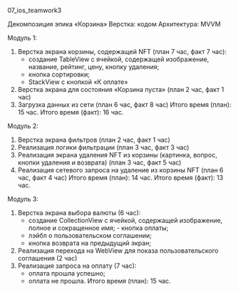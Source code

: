 07_ios_teamwork3

Декомпозиция эпика «Корзина»
Верстка: кодом 
Архитектура: MVVM

Модуль 1:
1. Верстка экрана корзины, содержащей NFT (план 7 час, факт 7 час):
    * создание TableView с ячейкой, содержащей изображение, название, рейтинг, цену, кнопку удаления;
    * кнопка сортировки;
    * StackView с кнопкой «К оплате»
2. Верстка экрана для состояния «Корзина пуста» (план 2 час, факт 1 час)
3. Загрузка данных из сети (план 6 час, факт 8 час)
Итого время (план): 15 час. 
Итого время (факт): 16 час.

Модуль 2:
1. Верстка экрана фильтров (план 2 час, факт 1 час)
2. Реализация логики фильтрации (план 3 час, факт 3 час)
3. Реализация экрана удаления NFT из корзины (картинка, вопрос, кнопки удаления и возврата) (план 3 час, факт 5 час)
4. Реализация сетевого запроса на удаление из корзины NFT (план 6 час, факт 4 час)
Итого время (план): 14 час. 
Итого время (факт): 13 час.

Модуль 3:
1. Верстка экрана выбора валюты (6 час): 
    * создание CollectionView с ячейкой, содержащей изображение, полное и сокращенное имя; - кнопка оплаты;
    * лэйбл о пользовательском соглашении;
    * кнопка возврата на предыдущий экран;
2. Реализация перехода на WebView для показа пользовательского соглашения (2 час)
3. Реализация запроса на оплату (7 час): 
    * оплата прошла успешно;
    * оплата не прошла. 
Итого время (план): 15 час. 
